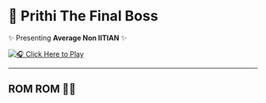 # 🎤 Prithi The Final Boss  

✨ Presenting **Average Non IITIAN** ✨  

[![🎧 Click Here to Play](https://img.shields.io/badge/▶️-Play_Audio-black?style=for-the-badge&logo=applemusic&logoColor=pink)](https://akaserein.github.io/prithithefinalboss/)  

---

## ROM ROM 👨‍🎤
